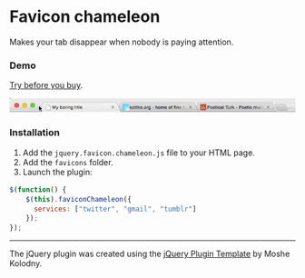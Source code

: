 Favicon chameleon
==================

Makes your tab disappear when nobody is paying attention.

### Demo 

[Try before you buy](http://javierarce.github.io/jquery.favicon.chameleon).


![favicon chameleon](tab.gif)

### Installation

1. Add the ```jquery.favicon.chameleon.js``` file to your HTML page.
2. Add the ```favicons``` folder.
2. Launch the plugin: 
```js
$(function() {
    $(this).faviconChameleon({
      services: ["twitter", "gmail", "tumblr"]
    });
});
```

----

The jQuery plugin was created using the [jQuery Plugin Template](http://kolodny.github.io/blog/blog/2013/12/27/my-favorite-jquery-plugin-template/) by Moshe Kolodny.
